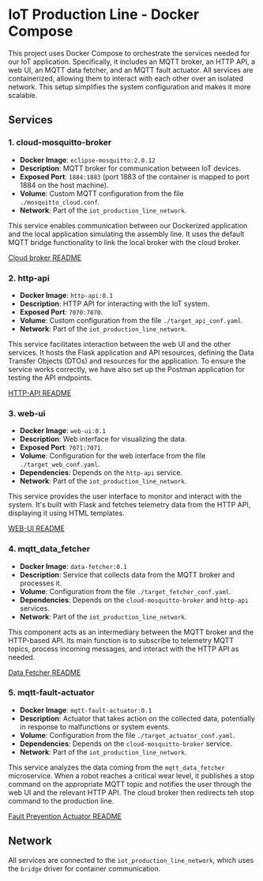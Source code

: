 # IoT Production Line - Docker Compose

This project uses Docker Compose to orchestrate the services needed for our IoT application. Specifically, it includes an MQTT broker, an HTTP API, a web UI, an MQTT data fetcher, and an MQTT fault actuator. All services are containerized, allowing them to interact with each other over an isolated network. This setup simplifies the system configuration and makes it more scalable.

## Services

### 1. **cloud-mosquitto-broker**

- **Docker Image**: `eclipse-mosquitto:2.0.12`
- **Description**: MQTT broker for communication between IoT devices.
- **Exposed Port**: `1884:1883` (port 1883 of the container is mapped to port 1884 on the host machine).
- **Volume**: Custom MQTT configuration from the file `./mosquitto_cloud.conf`.
- **Network**: Part of the `iot_production_line_network`.

This service enables communication between our Dockerized application and the local application simulating the assembly line. It uses the default MQTT bridge functionality to link the local broker with the cloud broker.

[Cloud broker README](/mqtt-cloud-broker/README.md)

### 2. **http-api**

- **Docker Image**: `http-api:0.1`
- **Description**: HTTP API for interacting with the IoT system.
- **Exposed Port**: `7070:7070`.
- **Volume**: Custom configuration from the file `./target_api_conf.yaml`.
- **Network**: Part of the `iot_production_line_network`.

This service facilitates interaction between the web UI and the other services. It hosts the Flask application and API resources, defining the Data Transfer Objects (DTOs) and resources for the application. To ensure the service works correctly, we have also set up the Postman application for testing the API endpoints.

[HTTP-API README](/http-api/README.md)

### 3. **web-ui**

- **Docker Image**: `web-ui:0.1`
- **Description**: Web interface for visualizing the data.
- **Exposed Port**: `7071:7071`.
- **Volume**: Configuration for the web interface from the file `./target_web_conf.yaml`.
- **Dependencies**: Depends on the `http-api` service.
- **Network**: Part of the `iot_production_line_network`.

This service provides the user interface to monitor and interact with the system. It's built with Flask and fetches telemetry data from the HTTP API, displaying it using HTML templates.

[WEB-UI README](/web-ui/README.md)

### 4. **mqtt_data_fetcher**

- **Docker Image**: `data-fetcher:0.1`
- **Description**: Service that collects data from the MQTT broker and processes it.
- **Volume**: Configuration from the file `./target_fetcher_conf.yaml`.
- **Dependencies**: Depends on the `cloud-mosquitto-broker` and `http-api` services.
- **Network**: Part of the `iot_production_line_network`.

This component acts as an intermediary between the MQTT broker and the HTTP-based API. Its main function is to subscribe to telemetry MQTT topics, process incoming messages, and interact with the HTTP API as needed.

[Data Fetcher README](/data-fetcher/README.md)

### 5. **mqtt-fault-actuator**

- **Docker Image**: `mqtt-fault-actuator:0.1`
- **Description**: Actuator that takes action on the collected data, potentially in response to malfunctions or system events.
- **Volume**: Configuration from the file `./target_actuator_conf.yaml`.
- **Dependencies**: Depends on the `cloud-mosquitto-broker` service.
- **Network**: Part of the `iot_production_line_network`.

This service analyzes the data coming from the `mqtt_data_fetcher` microservice. When a robot reaches a critical wear level, it publishes a stop command on the appropriate MQTT topic and notifies the user through the web UI and the relevant HTTP API. The cloud broker then redirects teh stop command to the production line.

[Fault Prevention Actuator README](/fault-prevention-actuator/README.md)

## Network

All services are connected to the `iot_production_line_network`, which uses the `bridge` driver for container communication.
